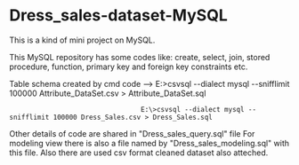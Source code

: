 # Dress_sales-dataset-MySQL
This is a kind of mini project on MySQL.

This MySQL repository has some codes like:
create, select, join, stored procedure, function, primary key and foreign key constraints etc.

Table schema created by cmd code --> E:\>csvsql --dialect mysql --snifflimit 100000 Attribute_DataSet.csv > Attribute_DataSet.sql

                                     E:\>csvsql --dialect mysql --snifflimit 100000 Dress_Sales.csv > Dress_Sales.sql
                                     
Other details of code are shared in "Dress_sales_query.sql" file 
For modeling view there is also a file named by "Dress_sales_modeling.sql" with this file.
Also there are used csv format cleaned dataset also atteched.
